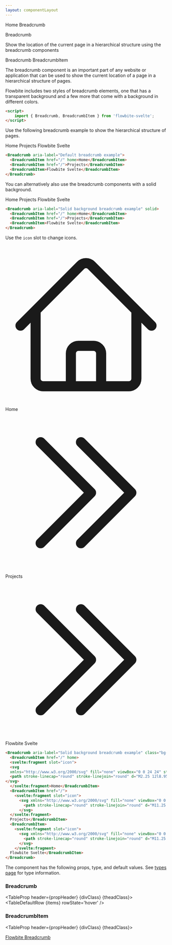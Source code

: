 ```yaml
---
layout: componentLayout
---
```


<script>
  import { Htwo, ExampleDiv, GitHubSource, CompoDescription, TableProp, TableDefaultRow} from '../utils'
  import { Breadcrumb, BreadcrumbItem, Heading, P, A } from '$lib'
  
  import componentProps from '../props/Breadcrumb.json'
  import componentProps2 from '../props/BreadcrumbItem.json'
  let items = componentProps.props
  let items2 = componentProps2.props
  let propHeader = ['Name', 'Type', 'Default']
	let divClass='w-full relative overflow-x-auto shadow-md sm:rounded-lg py-4'
let theadClass ='text-xs text-gray-700 uppercase bg-gray-50 dark:bg-gray-700 dark:text-white'
</script>

<Breadcrumb class="pb-8">
  <BreadcrumbItem href="/" home >Home</BreadcrumbItem>
  <BreadcrumbItem>Breadcrumb</BreadcrumbItem>
</Breadcrumb>

<Heading class="mb-2" tag="h1" customSize="text-3xl">Breadcrumb</Heading>

<CompoDescription>Show the location of the current page in a hierarchical structure using the breadcrumb components</CompoDescription>

<ExampleDiv>
<GitHubSource href="breadcrumbs/Breadcrumb.svelte">Breadcrumb</GitHubSource>
<GitHubSource href="breadcrumbs/BreadcrumbItem.svelte">BreadcrumbItem</GitHubSource>
</ExampleDiv>

The breadcrumb component is an important part of any website or application that can be used to show the current location of a page in a hierarchical structure of pages.

Flowbite includes two styles of breadcrumb elements, one that has a transparent background and a few more that come with a background in different colors.

<Htwo label="Setup" />

```html
<script>
	import { Breadcrumb, BreadcrumbItem } from 'flowbite-svelte';
</script>
```

<Htwo label="Default Breadcrumb" />

Use the following breadcrumb example to show the hierarchical structure of pages.

<ExampleDiv>
<Breadcrumb aria-label="Default breadcrumb example">
  <BreadcrumbItem href="/" home>Home</BreadcrumbItem>
  <BreadcrumbItem href="/">Projects</BreadcrumbItem>
  <BreadcrumbItem>Flowbite Svelte</BreadcrumbItem>
</Breadcrumb>
</ExampleDiv>

```html
<Breadcrumb aria-label="Default breadcrumb example">
  <BreadcrumbItem href="/" home>Home</BreadcrumbItem>
  <BreadcrumbItem href="/">Projects</BreadcrumbItem>
  <BreadcrumbItem>Flowbite Svelte</BreadcrumbItem>
</Breadcrumb>
```

<Htwo label="Solid Breadcrumb" />

You can alternatively also use the breadcrumb components with a solid background.

<ExampleDiv>
<Breadcrumb aria-label="Solid background breadcrumb example" solid>
  <BreadcrumbItem href="/" home>Home</BreadcrumbItem>
  <BreadcrumbItem href="/">Projects</BreadcrumbItem>
  <BreadcrumbItem>Flowbite Svelte</BreadcrumbItem>
</Breadcrumb>
</ExampleDiv>

```html
<Breadcrumb aria-label="Solid background breadcrumb example" solid>
  <BreadcrumbItem href="/" home>Home</BreadcrumbItem>
  <BreadcrumbItem href="/">Projects</BreadcrumbItem>
  <BreadcrumbItem>Flowbite Svelte</BreadcrumbItem>
</Breadcrumb>
```

<Htwo label="Icons" />

Use the `icon` slot to change icons.

<ExampleDiv>
<Breadcrumb aria-label="Solid background breadcrumb example" class="bg-gray-50 py-3 px-5 dark:bg-gray-900">
  <BreadcrumbItem href="/" home>
  <svelte:fragment slot="icon">
  <svg 
  xmlns="http://www.w3.org/2000/svg" fill="none" viewBox="0 0 24 24" stroke-width="1.5" stroke="currentColor" class="w-4 h-4 mr-2">
  <path stroke-linecap="round" stroke-linejoin="round" d="M2.25 12l8.954-8.955c.44-.439 1.152-.439 1.591 0L21.75 12M4.5 9.75v10.125c0 .621.504 1.125 1.125 1.125H9.75v-4.875c0-.621.504-1.125 1.125-1.125h2.25c.621 0 1.125.504 1.125 1.125V21h4.125c.621 0 1.125-.504 1.125-1.125V9.75M8.25 21h8.25" />
</svg>
  </svelte:fragment>Home</BreadcrumbItem>
  <BreadcrumbItem href="/">
    <svelte:fragment slot="icon">
      <svg xmlns="http://www.w3.org/2000/svg" fill="none" viewBox="0 0 24 24" stroke-width="1.5" stroke="currentColor" class="w-4 h-4 dark:text-white">
        <path stroke-linecap="round" stroke-linejoin="round" d="M11.25 4.5l7.5 7.5-7.5 7.5m-6-15l7.5 7.5-7.5 7.5" />
      </svg>
  </svelte:fragment>
  Projects</BreadcrumbItem>
  <BreadcrumbItem>
    <svelte:fragment slot="icon">
      <svg xmlns="http://www.w3.org/2000/svg" fill="none" viewBox="0 0 24 24" stroke-width="1.5" stroke="currentColor" class="w-4 h-4 dark:text-white">
        <path stroke-linecap="round" stroke-linejoin="round" d="M11.25 4.5l7.5 7.5-7.5 7.5m-6-15l7.5 7.5-7.5 7.5" />
      </svg>
    </svelte:fragment>
  Flowbite Svelte</BreadcrumbItem>
</Breadcrumb>
</ExampleDiv>


```html
<Breadcrumb aria-label="Solid background breadcrumb example" class="bg-gray-50 py-3 px-5 dark:bg-gray-900">
  <BreadcrumbItem href="/" home>
  <svelte:fragment slot="icon">
  <svg 
  xmlns="http://www.w3.org/2000/svg" fill="none" viewBox="0 0 24 24" stroke-width="1.5" stroke="currentColor" class="w-4 h-4 mr-2">
  <path stroke-linecap="round" stroke-linejoin="round" d="M2.25 12l8.954-8.955c.44-.439 1.152-.439 1.591 0L21.75 12M4.5 9.75v10.125c0 .621.504 1.125 1.125 1.125H9.75v-4.875c0-.621.504-1.125 1.125-1.125h2.25c.621 0 1.125.504 1.125 1.125V21h4.125c.621 0 1.125-.504 1.125-1.125V9.75M8.25 21h8.25" />
</svg>
  </svelte:fragment>Home</BreadcrumbItem>
  <BreadcrumbItem href="/">
    <svelte:fragment slot="icon">
      <svg xmlns="http://www.w3.org/2000/svg" fill="none" viewBox="0 0 24 24" stroke-width="1.5" stroke="currentColor" class="w-4 h-4 dark:text-white">
        <path stroke-linecap="round" stroke-linejoin="round" d="M11.25 4.5l7.5 7.5-7.5 7.5m-6-15l7.5 7.5-7.5 7.5" />
      </svg>
  </svelte:fragment>
  Projects</BreadcrumbItem>
  <BreadcrumbItem>
    <svelte:fragment slot="icon">
      <svg xmlns="http://www.w3.org/2000/svg" fill="none" viewBox="0 0 24 24" stroke-width="1.5" stroke="currentColor" class="w-4 h-4 dark:text-white">
        <path stroke-linecap="round" stroke-linejoin="round" d="M11.25 4.5l7.5 7.5-7.5 7.5m-6-15l7.5 7.5-7.5 7.5" />
      </svg>
    </svelte:fragment>
  Flowbite Svelte</BreadcrumbItem>
</Breadcrumb>
```

<Htwo label="Props" />

The component has the following props, type, and default values. See <a href="/pages/types">types page</a> for type information.

<h3 class='text-xl w-full dark:text-white py-4'>Breadcrumb</h3>

<TableProp header={propHeader} {divClass} {theadClass}>
  <TableDefaultRow {items} rowState='hover' />
</TableProp>

<h3 class='text-xl w-full dark:text-white py-4'>BreadcrumbItem</h3>

<TableProp header={propHeader} {divClass} {theadClass}>
  <TableDefaultRow items={items2} rowState='hover' />
</TableProp>

<Htwo label="References" />

<P>
  <A href="https://flowbite.com/docs/components/breadcrumb/" target="_blank" class="link"
    >Flowbite Breadcrumb</A
  >
</P>

